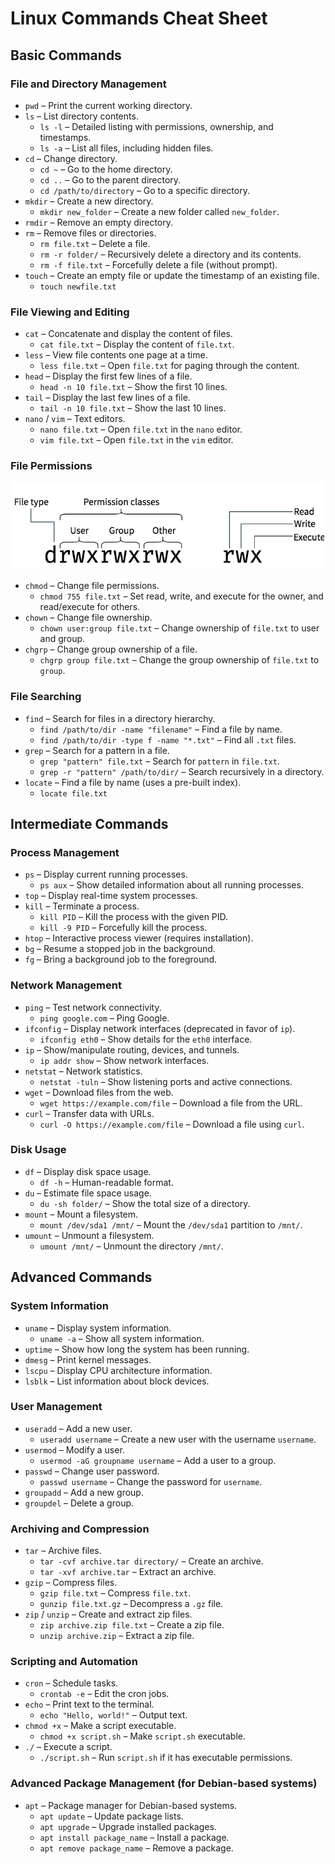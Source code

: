 # Linux Commands Cheat Sheet

## Basic Commands

### File and Directory Management

-   `pwd` – Print the current working directory.
-   `ls` – List directory contents.
    -   `ls -l` – Detailed listing with permissions, ownership, and timestamps.
    -   `ls -a` – List all files, including hidden files.
-   `cd` – Change directory.
    -   `cd ~` – Go to the home directory.
    -   `cd ..` – Go to the parent directory.
    -   `cd /path/to/directory` – Go to a specific directory.
-   `mkdir` – Create a new directory.
    -   `mkdir new_folder` – Create a new folder called `new_folder`.
-   `rmdir` – Remove an empty directory.
-   `rm` – Remove files or directories.
    -   `rm file.txt` – Delete a file.
    -   `rm -r folder/` – Recursively delete a directory and its contents.
    -   `rm -f file.txt` – Forcefully delete a file (without prompt).
-   `touch` – Create an empty file or update the timestamp of an existing file.
    -   `touch newfile.txt`

### File Viewing and Editing

-   `cat` – Concatenate and display the content of files.
    -   `cat file.txt` – Display the content of `file.txt`.
-   `less` – View file contents one page at a time.
    -   `less file.txt` – Open `file.txt` for paging through the content.
-   `head` – Display the first few lines of a file.
    -   `head -n 10 file.txt` – Show the first 10 lines.
-   `tail` – Display the last few lines of a file.
    -   `tail -n 10 file.txt` – Show the last 10 lines.
-   `nano` / `vim` – Text editors.
    -   `nano file.txt` – Open `file.txt` in the `nano` editor.
    -   `vim file.txt` – Open `file.txt` in the `vim` editor.

### File Permissions

![](./imgs/filepermissions.jpg)

-   `chmod` – Change file permissions.
    -   `chmod 755 file.txt` – Set read, write, and execute for the owner, and read/execute for others.
-   `chown` – Change file ownership.
    -   `chown user:group file.txt` – Change ownership of `file.txt` to user and group.
-   `chgrp` – Change group ownership of a file.
    -   `chgrp group file.txt` – Change the group ownership of `file.txt` to `group`.

### File Searching

-   `find` – Search for files in a directory hierarchy.
    -   `find /path/to/dir -name "filename"` – Find a file by name.
    -   `find /path/to/dir -type f -name "*.txt"` – Find all `.txt` files.
-   `grep` – Search for a pattern in a file.
    -   `grep "pattern" file.txt` – Search for `pattern` in `file.txt`.
    -   `grep -r "pattern" /path/to/dir/` – Search recursively in a directory.
-   `locate` – Find a file by name (uses a pre-built index).
    -   `locate file.txt`

## Intermediate Commands

### Process Management

-   `ps` – Display current running processes.
    -   `ps aux` – Show detailed information about all running processes.
-   `top` – Display real-time system processes.
-   `kill` – Terminate a process.
    -   `kill PID` – Kill the process with the given PID.
    -   `kill -9 PID` – Forcefully kill the process.
-   `htop` – Interactive process viewer (requires installation).
-   `bg` – Resume a stopped job in the background.
-   `fg` – Bring a background job to the foreground.

### Network Management

-   `ping` – Test network connectivity.
    -   `ping google.com` – Ping Google.
-   `ifconfig` – Display network interfaces (deprecated in favor of `ip`).
    -   `ifconfig eth0` – Show details for the `eth0` interface.
-   `ip` – Show/manipulate routing, devices, and tunnels.
    -   `ip addr show` – Show network interfaces.
-   `netstat` – Network statistics.
    -   `netstat -tuln` – Show listening ports and active connections.
-   `wget` – Download files from the web.
    -   `wget https://example.com/file` – Download a file from the URL.
-   `curl` – Transfer data with URLs.
    -   `curl -O https://example.com/file` – Download a file using `curl`.

### Disk Usage

-   `df` – Display disk space usage.
    -   `df -h` – Human-readable format.
-   `du` – Estimate file space usage.
    -   `du -sh folder/` – Show the total size of a directory.
-   `mount` – Mount a filesystem.
    -   `mount /dev/sda1 /mnt/` – Mount the `/dev/sda1` partition to `/mnt/`.
-   `umount` – Unmount a filesystem.
    -   `umount /mnt/` – Unmount the directory `/mnt/`.

## Advanced Commands

### System Information

-   `uname` – Display system information.
    -   `uname -a` – Show all system information.
-   `uptime` – Show how long the system has been running.
-   `dmesg` – Print kernel messages.
-   `lscpu` – Display CPU architecture information.
-   `lsblk` – List information about block devices.

### User Management

-   `useradd` – Add a new user.
    -   `useradd username` – Create a new user with the username `username`.
-   `usermod` – Modify a user.
    -   `usermod -aG groupname username` – Add a user to a group.
-   `passwd` – Change user password.
    -   `passwd username` – Change the password for `username`.
-   `groupadd` – Add a new group.
-   `groupdel` – Delete a group.

### Archiving and Compression

-   `tar` – Archive files.
    -   `tar -cvf archive.tar directory/` – Create an archive.
    -   `tar -xvf archive.tar` – Extract an archive.
-   `gzip` – Compress files.
    -   `gzip file.txt` – Compress `file.txt`.
    -   `gunzip file.txt.gz` – Decompress a `.gz` file.
-   `zip` / `unzip` – Create and extract zip files.
    -   `zip archive.zip file.txt` – Create a zip file.
    -   `unzip archive.zip` – Extract a zip file.

### Scripting and Automation

-   `cron` – Schedule tasks.
    -   `crontab -e` – Edit the cron jobs.
-   `echo` – Print text to the terminal.
    -   `echo "Hello, world!"` – Output text.
-   `chmod +x` – Make a script executable.
    -   `chmod +x script.sh` – Make `script.sh` executable.
-   `./` – Execute a script.
    -   `./script.sh` – Run `script.sh` if it has executable permissions.

### Advanced Package Management (for Debian-based systems)

-   `apt` – Package manager for Debian-based systems.
    -   `apt update` – Update package lists.
    -   `apt upgrade` – Upgrade installed packages.
    -   `apt install package_name` – Install a package.
    -   `apt remove package_name` – Remove a package.
